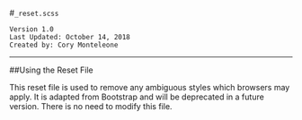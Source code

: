#`_reset.scss`
```
Version 1.0
Last Updated: October 14, 2018
Created by: Cory Monteleone
```
***
##Using the Reset File

This reset file is used to remove any ambiguous styles which browsers may apply. It is adapted from Bootstrap and will be deprecated in a future version. There is no need to modify this file.
